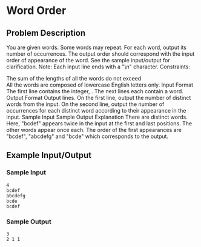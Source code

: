 # Word Order

## Problem Description
You are given  words. Some words may repeat. For each word, output its number of occurrences. The output order should correspond with the input order of appearance of the word. See the sample input/output for clarification.
Note: Each input line ends with a "\n" character.
Constraints: 
 
The sum of the lengths of all the words do not exceed  
All the words are composed of lowercase English letters only.
Input Format
The first line contains the integer, . 
The next  lines each contain a word.
Output Format
Output  lines. 
On the first line, output the number of distinct words from the input. 
On the second line, output the number of occurrences for each distinct word according to their appearance in the input.
Sample Input
Sample Output
Explanation
There are  distinct words. Here, "bcdef" appears twice in the input at the first and last positions. The other words appear once each. The order of the first appearances are "bcdef", "abcdefg" and "bcde" which corresponds to the output.

## Example Input/Output
### Sample Input
```
4
bcdef
abcdefg
bcde
bcdef
```
### Sample Output
```
3
2 1 1
```
